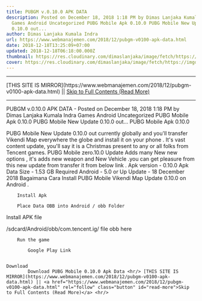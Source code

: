 ```yaml
---
title: PUBGM v.0.10.0 APK DATA
description: Posted on December 18, 2018 1:18 PM by Dimas Lanjaka Kumala Indra
  Games Android Uncategorized PUBG Mobile Apk 0.10.0 PUBG Mobile New Update
  0.10.0 out...
author: Dimas Lanjaka Kumala Indra
url: https://www.webmanajemen.com/2018/12/pubgm-v0100-apk-data.html
date: 2018-12-18T13:25:09+07:00
updated: 2018-12-18T06:18:00.000Z
thumbnail: https://res.cloudinary.com/dimaslanjaka/image/fetch/https://imgdb.net/images/4579.jpg
cover: https://res.cloudinary.com/dimaslanjaka/image/fetch/https://imgdb.net/images/4579.jpg
---
```


<hr/> [THIS SITE IS MIRROR](https://www.webmanajemen.com/2018/12/pubgm-v0100-apk-data.html) || <a href="https://www.webmanajemen.com/2018/12/pubgm-v0100-apk-data.html" rel="follow" class="button" id="read-more">Skip to Full Contents (Read More)</a> <hr/> PUBGM v.0.10.0 APK DATA - Posted on December 18, 2018 1:18 PM by Dimas Lanjaka Kumala Indra Games Android Uncategorized PUBG Mobile Apk 0.10.0 PUBG Mobile New Update 0.10.0 out... PUBG Mobile Apk 0.10.0

PUBG Mobile New Update 0.10.0 out currently globally and you'll transfer Vikendi Map everywhere the globe and install it on your phone . It's vast content update, you'll say it is a Christmas present to any or all folks from Tencent games.
PUBG Mobile zero.10.0 Update Adds many New new options , it's adds new weapon and New Vehicle .you can get pleasure from this new update from transfer it from below link . 
    Apk version - 0.10.0 
    Apk Data Size - 1.53 GB 
    Required Android - 5.0 or Up 
    Update - 18 December 2018 
    Bagaimana Cara Install PUBG Mobile Vikendi Map Update 0.10.0 on Android . 

    
        Install Apk     
    
        Place Data OBB into Android / obb Folder 
   


 Install APK file 

/sdcard/Android/obb/com.tencent.ig/ file obb here 

   
    
    
        Run the game     

            Google Play Link     
    

    Download 
            Download PUBG Mobile 0.10.0 Apk Data <hr/> [THIS SITE IS MIRROR](https://www.webmanajemen.com/2018/12/pubgm-v0100-apk-data.html) || <a href="https://www.webmanajemen.com/2018/12/pubgm-v0100-apk-data.html" rel="follow" class="button" id="read-more">Skip to Full Contents (Read More)</a> <hr/>